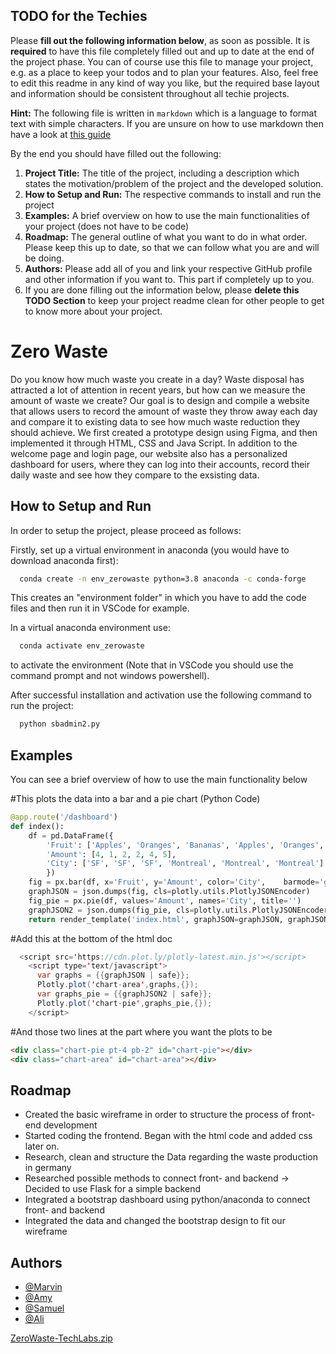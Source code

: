 ## TODO for the Techies
Please **fill out the following information below**, as soon as possible. It is **required** to have this file completely filled out and up to date at the end of the project phase.
You can of course use this file to manage your project, e.g. as a place to keep your todos and to plan your features. Also, feel free to edit this readme in any kind of way you like, but the required base layout and information should be consistent throughout all techie projects.

**Hint:** The following file is written in `markdown` which is a language to format text with simple characters. If you are unsure on how to use markdown then have a look at [this guide](https://www.markdownguide.org/basic-syntax/)

By the end you should have filled out the following:
1. **Project Title:** The title of the project, including a description which states the motivation/problem of the project and the developed solution.
2. **How to Setup and Run:** The respective commands to install and run the project
3. **Examples:** A brief overview on how to use the main functionalities of your project (does not have to be code)
4. **Roadmap:** The general outline of what you want to do in what order. Please keep this up to date, so that we can follow what you are and will be doing.
5. **Authors:** Please add all of you and link your respective GitHub profile and other information if you want to. This part if completely up to you.
6. If you are done filling out the information below, please **delete this TODO Section** to keep your project readme clean for other people to get to know more about your project.

# Zero Waste

Do you know how much waste you create in a day? Waste disposal has attracted a lot of attention in recent years, but how can we measure the amount of waste we create? Our goal is to design and compile a website that allows users to record the amount of waste they throw away each day and compare it to existing data to see how much waste reduction they should achieve. We first created a prototype design using Figma, and then implemented it through HTML, CSS and Java Script. In addition to the welcome page and login page, our website also has a personalized dashboard for users, where they can log into their accounts, record their daily waste and see how they compare to the exsisting data.



## How to Setup and Run

In order to setup the project, please proceed as follows:

Firstly, set up a virtual environment in anaconda (you would have to download anaconda first):

```bash
  conda create -n env_zerowaste python=3.8 anaconda -c conda-forge
```
This creates an "environment folder" in which you have to add the code files and then run it in VSCode for example.

In a virtual anaconda environment use:

```bash
  conda activate env_zerowaste
```
to activate the environment (Note that in VSCode you should use the command prompt and not windows powershell).

After successful installation and activation use the following command to run the project:

```bash
  python sbadmin2.py
```
## Examples

You can see a brief overview of how to use the main functionality below

#This plots the data into a bar and a pie chart (Python Code)
```python
@app.route('/dashboard')
def index():
	df = pd.DataFrame({
		'Fruit': ['Apples', 'Oranges', 'Bananas', 'Apples', 'Oranges', 'Bananas'],
        'Amount': [4, 1, 2, 2, 4, 5],
        'City': ['SF', 'SF', 'SF', 'Montreal', 'Montreal', 'Montreal']
        })
	fig = px.bar(df, x='Fruit', y='Amount', color='City',    barmode='group')
	graphJSON = json.dumps(fig, cls=plotly.utils.PlotlyJSONEncoder)
	fig_pie = px.pie(df, values='Amount', names='City', title='')
	graphJSON2 = json.dumps(fig_pie, cls=plotly.utils.PlotlyJSONEncoder)
	return render_template('index.html', graphJSON=graphJSON, graphJSON2=graphJSON2)
```
#Add this at the bottom of the html doc
```java
  <script src='https://cdn.plot.ly/plotly-latest.min.js'></script>
    <script type='text/javascript'>
      var graphs = {{graphJSON | safe}};
      Plotly.plot('chart-area',graphs,{});
      var graphs_pie = {{graphJSON2 | safe}};
      Plotly.plot('chart-pie',graphs_pie,{});
    </script>
```
#And those two lines at the part where you want the plots to be
```html
<div class="chart-pie pt-4 pb-2" id="chart-pie"></div>
<div class="chart-area" id="chart-area"></div>
```  
## Roadmap

- Created the basic wireframe in order to structure the process of front-end development
- Started coding the frontend. Began with the html code and added css later on.
- Research, clean and structure the Data regarding the waste production in germany
- Researched possible methods to connect front- and backend -> Decided to use Flask for a simple backend
- Integrated a bootstrap dashboard using python/anaconda to connect front- and backend
- Integrated the data and changed the bootstrap design to fit our wireframe

  
## Authors

- [@Marvin](https://github.com/M-H0ppe)
- [@Amy](https://github.com/Chiaaang)
- [@Samuel](https://github.com/samrmn)
- [@Ali](https://github.com/AliTabesh)

  

[ZeroWaste-TechLabs.zip](https://github.com/TechLabs-Dortmund/zero-waste/files/7406261/ZeroWaste-TechLabs.zip)
